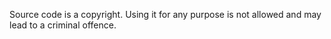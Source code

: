 Source code is a copyright. Using it for any purpose is not allowed and may lead to a criminal offence.
